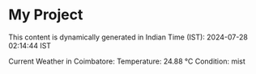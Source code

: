 # My Project

This content is dynamically generated in Indian Time (IST): 2024-07-28 02:14:44 IST


Current Weather in Coimbatore:
Temperature: 24.88 °C
Condition: mist
